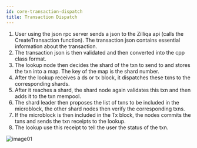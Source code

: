 ```yaml
---
id: core-transaction-dispatch
title: Transaction Dispatch
---
```


1. User using the json rpc server sends a json to the Zilliqa api (calls the CreateTransaction function). The transaction json contains essential information about the transaction.
1. The transaction json is then validated and then converted into the cpp class format.
1. The lookup node then decides the shard of the txn to send to and stores the txn into a map. The key of the map is the shard number.
1. After the lookup receives a ds or tx block, it dispatches these txns to the corresponding shards.
1. After it reaches a shard, the shard node again validates this txn and then adds it to the txn mempool.
1. The shard leader then proposes the list of txns to be included in the microblock, the other shard nodes then verify the corresponding txns.
1. If the microblock is then included in the Tx block, the nodes commits the txns and sends the txn receipts to the lookup.
1. The lookup use this receipt to tell the user the status of the txn.

![image01](../assets/core/features/transaction-dispatch/image01.png)